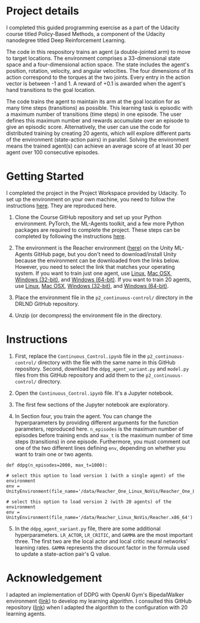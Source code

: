 # Project details

I completed this guided programming exercise as a part of the Udacity course titled Policy-Based Methods, a component of the Udacity nanodegree titled Deep Reinforcement Learning.

The code in this respository trains an agent (a double-jointed arm) to move to target locations. The environment comprises a 33-dimensional state space and a four-dimensional action space. The state includes the agent's position, rotation, velocity, and angular velocities. The four dimensions of its action correspond to the torques at the two joints. Every entry in the action vector is between -1 and 1. A reward of +0.1 is awarded when the agent's hand transitions to the goal location.

The code trains the agent to maintain its arm at the goal location for as many time steps (transitions) as possible. This learning task is episodic with a maximum number of transitions (time steps) in one episode. The user defines this maximum number and rewards accumulate over an episode to give an episodic score. Alternatively, the user can use the code for distributed training by creating 20 agents, which will explore different parts of the environment (state-action pairs) in parallel. Solving the environment means the trained agent(s) can achieve an average score of at least 30 per agent over 100 consecutive episodes.

# Getting Started

I completed the project in the Project Workspace provided by Udacity. To set up the environment on your own machine, you need to follow the instructions [here](https://github.com/udacity/deep-reinforcement-learning/tree/master/p2_continuous-control#getting-started). They are reproduced here.

1. Clone the Course GitHub repository and set up your Python environment. PyTorch, the ML-Agents toolkit, and a few more Python packages are required to complete the project. These steps can be completed by following the instructions [here](https://github.com/udacity/deep-reinforcement-learning#dependencies).

2. The environment is the Reacher environment ([here](https://github.com/Unity-Technologies/ml-agents/blob/main/docs/Learning-Environment-Examples.md#reacher)) on the Unity ML-Agents GitHub page, but you don't need to download/install Unity because the environment can be downloaded from the links below. However, you need to select the link that matches your operating system. If you want to train just one agent, use [Linux](https://s3-us-west-1.amazonaws.com/udacity-drlnd/P2/Reacher/one_agent/Reacher_Linux.zip), [Mac OSX](https://s3-us-west-1.amazonaws.com/udacity-drlnd/P2/Reacher/one_agent/Reacher.app.zip), [Windows (32-bit)](https://s3-us-west-1.amazonaws.com/udacity-drlnd/P2/Reacher/one_agent/Reacher_Windows_x86.zip), and [Windows (64-bit)](https://s3-us-west-1.amazonaws.com/udacity-drlnd/P2/Reacher/one_agent/Reacher_Windows_x86_64.zip). If you want to train 20 agents, use [Linux](https://s3-us-west-1.amazonaws.com/udacity-drlnd/P2/Reacher/Reacher_Linux.zip), [Mac OSX](https://s3-us-west-1.amazonaws.com/udacity-drlnd/P2/Reacher/Reacher.app.zip), [Windows (32-bit)](https://s3-us-west-1.amazonaws.com/udacity-drlnd/P2/Reacher/Reacher_Windows_x86.zip), and [Windows (64-bit)](https://s3-us-west-1.amazonaws.com/udacity-drlnd/P2/Reacher/Reacher_Windows_x86_64.zip).

3. Place the environment file in the `p2_continuous-control/` directory in the DRLND GitHub repository.
  
4. Unzip (or decompress) the environment file in the directory.

# Instructions

1. First, replace the `Continuous_Control.ipynb` file in the `p2_continuous-control/` directory with the file with the same name in this GitHub repository. Second, download the `ddpg_agent_variant.py` and `model.py` files from this GitHub repository and add them to the `p2_continuous-control/` directory.

2. Open the `Continuous_Control.ipynb` file. It's a Jupyter notebook.

3. The first few sections of the Jupyter notebook are exploratory.

4. In Section four, you train the agent. You can change the hyperparameters by providing different arguments for the function parameters, reproduced here. `n_episodes` is the maximum number of episodes before training ends and `max_t` is the maximum number of time steps (transitions) in one episode. Furthermore, you must comment out one of the two different lines defining `env`, depending on whether you want to train one or two agents.

```
def ddpg(n_episodes=2000, max_t=1000):
```

```
# select this option to load version 1 (with a single agent) of the environment
env = UnityEnvironment(file_name='/data/Reacher_One_Linux_NoVis/Reacher_One_Linux_NoVis.x86_64')

# select this option to load version 2 (with 20 agents) of the environment
env = UnityEnvironment(file_name='/data/Reacher_Linux_NoVis/Reacher.x86_64')
```

5. In the `ddpg_agent_variant.py` file, there are some additional hyperparameters. `LR_ACTOR`, `LR_CRITIC`, and `GAMMA` are the most important three. The first two are the local actor and local critic neural networks' learning rates. `GAMMA` represents the discount factor in the formula used to update a state-action pair's Q value.

# Acknowledgement

I adapted an implementation of DDPG with OpenAI Gym's BipedalWalker environment ([link](https://github.com/udacity/deep-reinforcement-learning/tree/master/ddpg-bipedal)) to develop my learning algorithm. I consulted this GitHub repository ([link](https://github.com/gheeraej/Udacity-Continuous-control/tree/master)) when I adapted the algorithm to the configuration with 20 learning agents.
